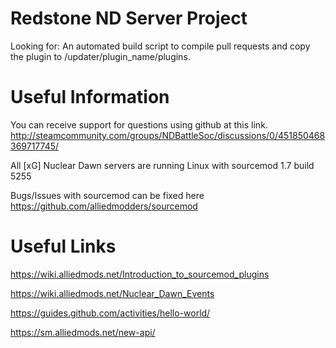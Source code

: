 # Redstone ND Server Project
Looking for: An automated build script to compile pull requests and copy the plugin to /updater/plugin_name/plugins.

# Useful Information
You can receive support for questions using github at this link.
http://steamcommunity.com/groups/NDBattleSoc/discussions/0/451850468369717745/

All [xG] Nuclear Dawn servers are running Linux with sourcemod 1.7 build 5255

Bugs/Issues with sourcemod can be fixed here https://github.com/alliedmodders/sourcemod

# Useful Links
https://wiki.alliedmods.net/Introduction_to_sourcemod_plugins

https://wiki.alliedmods.net/Nuclear_Dawn_Events

https://guides.github.com/activities/hello-world/

https://sm.alliedmods.net/new-api/

